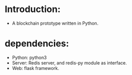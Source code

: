 # Introduction:
- A blockchain prototype written in Python. 

# dependencies:
- Python: python3
- Server: Redis server, and redis-py module as interface.
- Web: flask framework.
